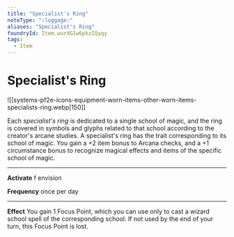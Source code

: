 ```yaml
---
title: "Specialist's Ring"
noteType: ":luggage:"
aliases: "Specialist's Ring"
foundryId: Item.wurXGIw6pkzIQyqy
tags:
  - Item
---
```


# Specialist's Ring
![[systems-pf2e-icons-equipment-worn-items-other-worn-items-specialists-ring.webp|150]]

Each _specialist's ring_ is dedicated to a single school of magic, and the ring is covered in symbols and glyphs related to that school according to the creator's arcane studies. A specialist's ring has the trait corresponding to its school of magic. You gain a +2 item bonus to Arcana checks, and a +1 circumstance bonus to recognize magical effects and items of the specific school of magic.

* * *

**Activate** f envision

**Frequency** once per day

* * *

**Effect** You gain 1 Focus Point, which you can use only to cast a wizard school spell of the corresponding school. If not used by the end of your turn, this Focus Point is lost.
